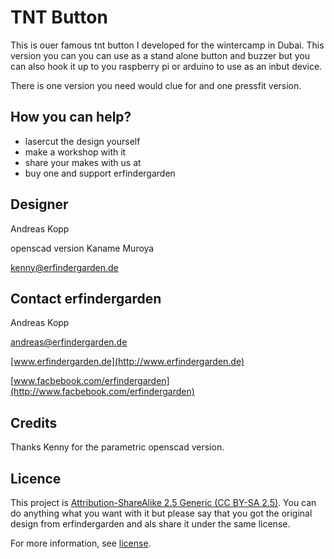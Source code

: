 # TNT Button

This is ouer famous tnt button I developed for the wintercamp in Dubai. This version you can you can use as a stand alone button and buzzer but you can also hook it up to you raspberry pi or arduino to use as an inbut device.

There is one version you need would clue for and one pressfit version.




## How you can help?

* lasercut the design yourself
* make a workshop with it
* share your makes with us at 
* buy one and support erfindergarden

## Designer

Andreas Kopp


openscad version Kaname Muroya

[kenny@erfindergarden.de](mailto:kenny@erfindergarden.de)

## Contact erfindergarden

Andreas Kopp

[andreas@erfindergarden.de](mailto:andreas@erfindergarden.de)

[www.erfindergarden.de](http://www.erfindergarden.de)

[www.facbebook.com/erfindergarden](http://www.facbebook.com/erfindergarden)


## Credits
 
Thanks Kenny for the parametric openscad version.

## Licence

This project is [Attribution-ShareAlike 2.5 Generic (CC BY-SA 2.5)](https://creativecommons.org/licenses/by-sa/2.5/). You can do anything what you want with it but please say that you got the original design from erfindergarden and als share it under the same license. 

For more information, see [license](license.md). 